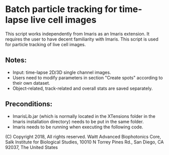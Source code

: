 # Batch particle tracking for time-lapse live cell images

This script works independently from Imaris as an Imaris extension. It 
requires the user to have decent familiarity with Imaris.
This script is used for particle tracking of live cell images.

## Notes:
  - Input: time-lapse 2D/3D single channel images.
  - Users need to modify parameters in section "Create spots" according
    to their own dataset.
  - Object-related, track-related and overall stats are saved separately. 

## Preconditions:
  - ImarisLib.jar (which is normally located in the XTensions folder in the
    Imaris installation directory) needs to be put in the same folder.
  - Imaris needs to be running when executing the following code. 

(C) Copyright 2018, All rights reserved. Waitt Advanced Biophotonics Core, Salk Institute for Biological Studies, 10010 N Torrey Pines Rd., San Diego, CA 92037, The United States
